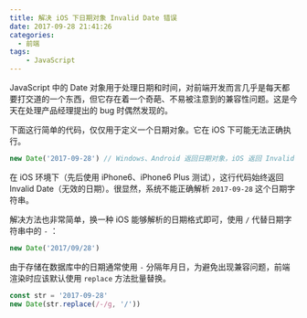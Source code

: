 ```yaml
---
title: 解决 iOS 下日期对象 Invalid Date 错误
date: 2017-09-28 21:41:26
categories:
  - 前端
tags:
	- JavaScript
---
```


JavaScript 中的 Date 对象用于处理日期和时间，对前端开发而言几乎是每天都要打交道的一个东西，但它存在着一个奇葩、不易被注意到的兼容性问题。这是今天在处理产品经理提出的 bug 时偶然发现的。

<!-- more -->


下面这行简单的代码，仅仅用于定义一个日期对象。它在 iOS 下可能无法正确执行。

``` js
new Date('2017-09-28') // Windows、Android 返回日期对象，iOS 返回 Invalid Date 。
```

在 iOS 环境下（先后使用 iPhone6、iPhone6 Plus 测试），这行代码始终返回 Invalid Date（无效的日期）。很显然，系统不能正确解析 `2017-09-28` 这个日期字符串。

解决方法也非常简单，换一种 iOS 能够解析的日期格式即可，使用 `/` 代替日期字符串中的 `-` ：

``` js
new Date('2017/09/28')
```

由于存储在数据库中的日期通常使用 `-` 分隔年月日，为避免出现兼容问题，前端渲染时应该默认使用 `replace` 方法批量替换。

``` js
const str = '2017-09-28'
new Date(str.replace(/-/g, '/'))
```